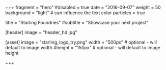 +++
fragment = "hero"
#disabled = true
date = "2016-09-07"
weight = 50
background = "light" # can influence the text color
particles = true

title = "Starling Foundries"
#subtitle = "Showcase your next project"

[header]
  image = "header_hd.jpg"

[asset]
  image = "starling_logo_try.png"
  width = "500px" # optional - will default to image width
  #height = "150px" # optional - will default to image height

+++
